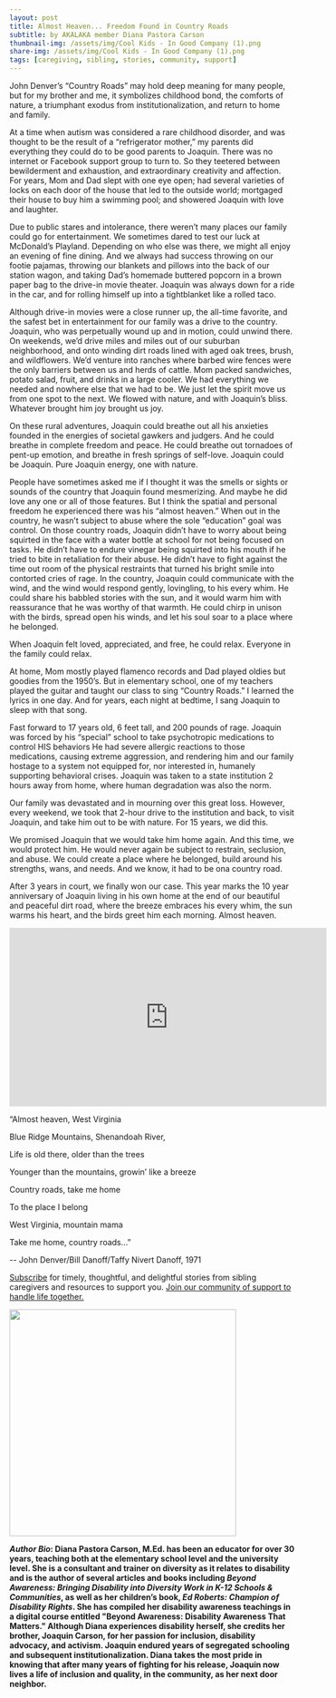```yaml
---
layout: post
title: Almost Heaven... Freedom Found in Country Roads
subtitle: by AKALAKA member Diana Pastora Carson
thumbnail-img: /assets/img/Cool Kids - In Good Company (1).png
share-img: /assets/img/Cool Kids - In Good Company (1).png
tags: [caregiving, sibling, stories, community, support]
---
```

John Denver’s “Country Roads” may hold deep meaning for many people, but for my brother and me, it symbolizes childhood bond, the comforts of nature, a triumphant exodus from institutionalization, and return to home and family.

At a time when autism was considered a rare childhood disorder, and was thought to be the result of a “refrigerator mother,” my parents did everything they could do to be good parents to Joaquin. There was no internet or Facebook support group to turn to. So they teetered between bewilderment and exhaustion, and extraordinary creativity and affection. For years, Mom and Dad slept with one eye open; had several varieties of locks on each door of the house that led to the outside world; mortgaged their house to buy him a swimming pool; and showered Joaquin with love and laughter. 

Due to public stares and intolerance, there weren’t many places our family could go for entertainment. We sometimes dared to test our luck at McDonald’s Playland. Depending on who else was there, we might all enjoy an evening of fine dining. And we always had success throwing on our footie pajamas, throwing our blankets and pillows into the back of our station wagon, and taking Dad’s homemade buttered popcorn in a brown paper bag to the drive-in movie theater. Joaquin was always down for a ride in the car, and for rolling himself up into a tightblanket like a rolled taco. 

Although drive-in movies were a close runner up, the all-time favorite, and the safest bet in entertainment for our family was a drive to the country. Joaquin, who was perpetually wound up and in motion, could unwind there. On weekends, we’d drive miles and miles out of our suburban neighborhood, and onto winding dirt roads lined with aged oak trees, brush, and wildflowers. We’d venture into ranches where barbed wire fences were the only barriers between us and herds of cattle. Mom packed sandwiches, potato salad, fruit, and drinks in a large cooler. We had everything we needed and nowhere else that we had to be. We just let the spirit move us from one spot to the next. We flowed with nature, and with Joaquin’s bliss. Whatever brought him joy brought us joy. 

On these rural adventures, Joaquin could breathe out all his anxieties founded in the energies of societal gawkers and judgers. And he could breathe in complete freedom and peace. He could breathe out tornadoes of pent-up emotion, and breathe in fresh springs of self-love. Joaquin could be Joaquin. Pure Joaquin energy, one with nature. 

People have sometimes asked me if I thought it was the smells or sights or sounds of the country that Joaquin found mesmerizing. And maybe he did love any one or all of those features. But I think the spatial and personal freedom he experienced there was his “almost heaven.” When out in the country, he wasn’t subject to abuse where the sole “education” goal was control. On those country roads, Joaquin didn’t have to worry about being squirted in the face with a water bottle at school for not being focused on tasks. He didn’t have to endure vinegar being squirted into his mouth if he tried to bite in retaliation for their abuse. He didn’t have to fight against the time out room of the physical restraints that turned his bright smile into contorted cries of rage. In the country, Joaquin could communicate with the wind, and the wind would respond gently, lovingling, to his every whim. He could share his babbled stories with the sun, and it would warm him with reassurance that he was worthy of that warmth. He could chirp in unison with the birds, spread open his winds, and let his soul soar to a place where he belonged. 

When Joaquin felt loved, appreciated, and free, he could relax. Everyone in the family could relax. 

At home, Mom mostly played flamenco records and Dad played oldies but goodies from the 1950’s. But in elementary school, one of my teachers played the guitar and taught our class to sing “Country Roads.” I learned the lyrics in one day. And for years, each night at bedtime, I sang Joaquin to sleep with that song.

Fast forward to 17 years old, 6 feet tall, and 200 pounds of rage. Joaquin was forced by his “special” school to take psychotropic medications to control HIS behaviors He had severe allergic reactions to those medications, causing extreme aggression, and rendering him and our family hostage to a system not equipped for, nor interested in, humanely supporting behavioral crises. Joaquin was taken to a state institution 2 hours away from home, where human degradation was also the norm.

Our family was devastated and in mourning over this great loss. However, every weekend, we took that 2-hour drive to the institution and back, to visit Joaquin, and take him out to be with nature. For 15 years, we did this.

We promised Joaquin that we would take him home again. And this time, we would protect him. He would never again be subject to restrain, seclusion, and abuse. We could create a place where he belonged, build around his strengths, wans, and needs. And we know, it had to be ona  country road.

After 3 years in court, we finally won our case. This year marks the 10 year anniversary of Joaquin living in his own home at the end of our beautiful and peaceful dirt road, where the breeze embraces his every whim, the sun warms his heart, and the birds greet him each morning. Almost heaven. 

<iframe width="560" height="315" src="https://www.youtube.com/embed/wlNlOzWEh44" title="YouTube video player" frameborder="0" allow="accelerometer; autoplay; clipboard-write; encrypted-media; gyroscope; picture-in-picture" allowfullscreen></iframe>

“Almost heaven, West Virginia

Blue Ridge Mountains, Shenandoah River, 

Life is old there, older than the trees

Younger than the mountains, growin’ like a breeze

Country roads, take me home

To the place I belong

West Virginia, mountain mama

Take me home, country roads…”

-- John Denver/Bill Danoff/Taffy Nivert Danoff, 1971 


<a href="javascript:;" onclick="ml_webform_5218820('show')">Subscribe</a> for timely, thoughtful, and delightful stories from sibling caregivers and resources to support you. [Join our community of support to handle life together.](https://www.akalaka.org/join)

<a href = "/join"><img src="https://raw.githubusercontent.com/akalakaco/akalakaco.github.io/master/assets/img/Cool%20Kids%20-%20In%20Good%20Company%20(1).png" width="400"/></a>


***Author Bio*: Diana Pastora Carson, M.Ed. has been an educator for over 30 years, teaching both at the elementary school level and the university level. She is a consultant and trainer on diversity as it relates to disability and is the author of several articles and books including *Beyond Awareness: Bringing Disability into Diversity Work in K-12 Schools & Communities*, as well as her children’s book, *Ed Roberts: Champion of Disability Rights*. She has compiled her disability awareness teachings in a digital course entitled "Beyond Awareness: Disability Awareness That Matters." Although Diana experiences disability herself, she credits her brother, Joaquin Carson, for her passion for inclusion, disability advocacy, and activism. Joaquin endured years of segregated schooling and subsequent institutionalization. Diana takes the most pride in knowing that after many years of fighting for his release, Joaquin now lives a life of inclusion and quality, in the community, as her next door neighbor.**
